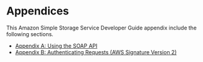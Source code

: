 # Appendices<a name="Appendices"></a>

This Amazon Simple Storage Service Developer Guide appendix include the following sections\.


+ [Appendix A: Using the SOAP API](SOAPAPI3.md)
+ [Appendix B: Authenticating Requests \(AWS Signature Version 2\)](auth-request-sig-v2.md)
